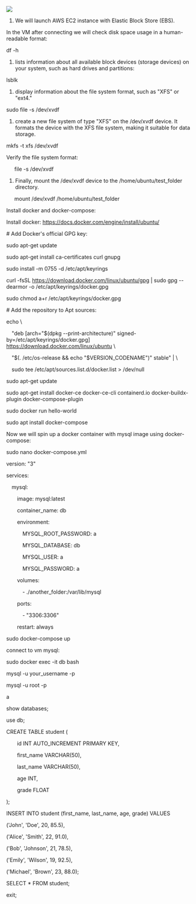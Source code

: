 ﻿![](Aspose.Words.fc907a1b-c04b-4f33-bce2-4fdfdbfe2d38.001.png)

1. We will launch AWS EC2 instance with Elastic Block Store (EBS). 

In the VM after connecting we will check disk space usage in a human-readable format:

df -h 

1. lists information about all available block devices (storage devices) on your system, such as hard drives and partitions:

lsblk

1. display information about the file system format, such as "XFS" or "ext4."

sudo file -s /dev/xvdf

1. create a new file system of type "XFS" on the /dev/xvdf device. It formats the device with the XFS file system, making it suitable for data storage.

mkfs -t xfs /dev/xvdf

Verify the file system format: 

`	`file -s /dev/xvdf

1. Finally, mount the /dev/xvdf device to the /home/ubuntu/test\_folder directory.

` 	`mount /dev/xvdf /home/ubuntu/test\_folder





Install docker and docker-compose:

Install docker: https://docs.docker.com/engine/install/ubuntu/

\# Add Docker's official GPG key:

sudo apt-get update

sudo apt-get install ca-certificates curl gnupg

sudo install -m 0755 -d /etc/apt/keyrings

curl -fsSL https://download.docker.com/linux/ubuntu/gpg | sudo gpg --dearmor -o /etc/apt/keyrings/docker.gpg

sudo chmod a+r /etc/apt/keyrings/docker.gpg

\# Add the repository to Apt sources:

echo \

`  `"deb [arch="$(dpkg --print-architecture)" signed-by=/etc/apt/keyrings/docker.gpg] https://download.docker.com/linux/ubuntu \

`  `"$(. /etc/os-release && echo "$VERSION\_CODENAME")" stable" | \

`  `sudo tee /etc/apt/sources.list.d/docker.list > /dev/null

sudo apt-get update

sudo apt-get install docker-ce docker-ce-cli containerd.io docker-buildx-plugin docker-compose-plugin

sudo docker run hello-world

sudo apt install docker-compose



Now we will spin up a docker container with mysql image using docker-compose:

sudo nano docker-compose.yml

version: "3"

services:

`  `mysql:

`    `image: mysql:latest

`    `container\_name: db

`    `environment:

`      `MYSQL\_ROOT\_PASSWORD: a

`      `MYSQL\_DATABASE: db

`      `MYSQL\_USER: a

`      `MYSQL\_PASSWORD: a

`    `volumes:

`      `- ./another\_folder:/var/lib/mysql

`    `ports:

`      `- "3306:3306"

`    `restart: always

sudo docker-compose up


connect to vm mysql:

sudo docker exec -it db bash

mysql -u your\_username -p

mysql -u root -p 

a 

show databases;

use db;

CREATE TABLE student (

`    `id INT AUTO\_INCREMENT PRIMARY KEY,

`    `first\_name VARCHAR(50),

`    `last\_name VARCHAR(50),

`    `age INT,

`    `grade FLOAT

);

INSERT INTO student (first\_name, last\_name, age, grade) VALUES

('John', 'Doe', 20, 85.5),

('Alice', 'Smith', 22, 91.0),

('Bob', 'Johnson', 21, 78.5),

('Emily', 'Wilson', 19, 92.5),

('Michael', 'Brown', 23, 88.0);

SELECT \* FROM student;

exit;



